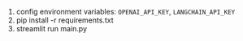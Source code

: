 1. config environment variables: `OPENAI_API_KEY`, `LANGCHAIN_API_KEY`
2. pip install -r requirements.txt
3. streamlit run main.py